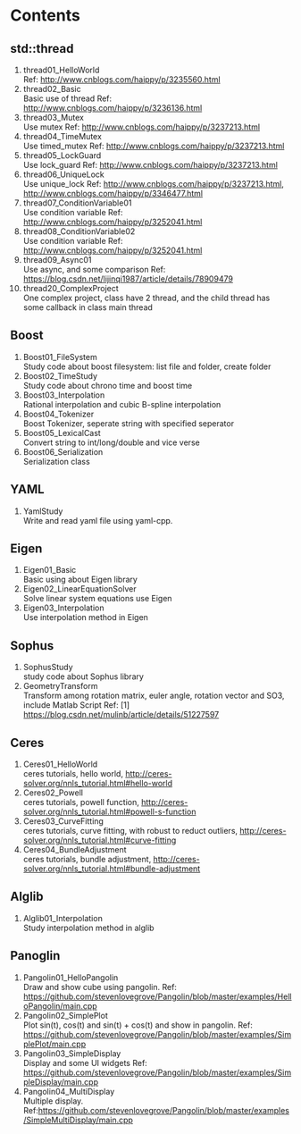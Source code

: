# Contents
## std::thread
1. thread01_HelloWorld  \
    Ref: http://www.cnblogs.com/haippy/p/3235560.html
1. thread02_Basic   \
    Basic use of thread
    Ref: http://www.cnblogs.com/haippy/p/3236136.html
1. thread03_Mutex   \
    Use mutex
    Ref: http://www.cnblogs.com/haippy/p/3237213.html
1. thread04_TimeMutex   \
    Use timed_mutex
    Ref: http://www.cnblogs.com/haippy/p/3237213.html
1. thread05_LockGuard   \
    Use lock_guard
    Ref: http://www.cnblogs.com/haippy/p/3237213.html
1. thread06_UniqueLock  \
    Use unique_lock
    Ref: http://www.cnblogs.com/haippy/p/3237213.html, http://www.cnblogs.com/haippy/p/3346477.html
1. thread07_ConditionVariable01 \
    Use condition variable
    Ref: http://www.cnblogs.com/haippy/p/3252041.html
1. thread08_ConditionVariable02 \
    Use condition variable
    Ref: http://www.cnblogs.com/haippy/p/3252041.html
1. thread09_Async01 \
    Use async, and some comparison
    Ref: https://blog.csdn.net/lijinqi1987/article/details/78909479
1. thread20_ComplexProject  \
    One complex project, class have 2 thread, and the child thread has some callback in class main thread


## Boost
1. Boost01_FileSystem   \
    Study code about boost filesystem: list file and folder, create folder
1. Boost02_TimeStudy    \
    Study code about chrono time and boost time
1. Boost03_Interpolation    \
    Rational interpolation and cubic B-spline interpolation
1. Boost04_Tokenizer    \
    Boost Tokenizer, seperate string with specified seperator
1. Boost05_LexicalCast  \
    Convert string to int/long/double and vice verse
1. Boost06_Serialization    \
    Serialization class


## YAML
1. YamlStudy    \
    Write and read yaml file using yaml-cpp.


## Eigen
1. Eigen01_Basic    \
    Basic using about Eigen library
1. Eigen02_LinearEquationSolver \
    Solve linear system equations use Eigen
1. Eigen03_Interpolation    \
    Use interpolation method in Eigen


## Sophus
1. SophusStudy  \
    study code about Sophus library
1. GeometryTransform    \
    Transform among rotation matrix, euler angle, rotation vector and SO3, include Matlab Script
    Ref: [1] https://blog.csdn.net/mulinb/article/details/51227597


## Ceres
1. Ceres01_HelloWorld  \
    ceres tutorials, hello world, http://ceres-solver.org/nnls_tutorial.html#hello-world
1. Ceres02_Powell   \
    ceres tutorials, powell function, http://ceres-solver.org/nnls_tutorial.html#powell-s-function
1. Ceres03_CurveFitting \
    ceres tutorials, curve fitting, with robust to reduct outliers, http://ceres-solver.org/nnls_tutorial.html#curve-fitting
1. Ceres04_BundleAdjustment \
    ceres tutorials, bundle adjustment, http://ceres-solver.org/nnls_tutorial.html#bundle-adjustment


## Alglib
1. Alglib01_Interpolation   \
    Study interpolation method in alglib

## Panoglin
1. Pangolin01_HelloPangolin \
    Draw and show cube using pangolin.
    Ref: https://github.com/stevenlovegrove/Pangolin/blob/master/examples/HelloPangolin/main.cpp
1. Pangolin02_SimplePlot    \
    Plot sin(t), cos(t) and sin(t) + cos(t) and show in pangolin.
    Ref: https://github.com/stevenlovegrove/Pangolin/blob/master/examples/SimplePlot/main.cpp
1. Pangolin03_SimpleDisplay \
    Display and some UI widgets
    Ref: https://github.com/stevenlovegrove/Pangolin/blob/master/examples/SimpleDisplay/main.cpp
1. Pangolin04_MultiDisplay  \
    Multiple display.
    Ref:https://github.com/stevenlovegrove/Pangolin/blob/master/examples/SimpleMultiDisplay/main.cpp

